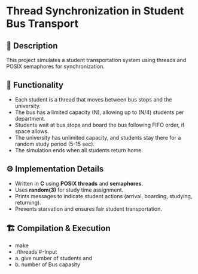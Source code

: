 # Thread Synchronization in Student Bus Transport 

## 📜 Description  
This project simulates a student transportation system using threads and POSIX semaphores for synchronization.  

## 🚌 Functionality  
- Each student is a thread that moves between bus stops and the university.  
- The bus has a limited capacity (N), allowing up to (N/4) students per department.  
- Students wait at bus stops and board the bus following FIFO order, if space allows.  
- The university has unlimited capacity, and students stay there for a random study period (5-15 sec).  
- The simulation ends when all students return home.  

## ⚙️ Implementation Details  
- Written in **C** using **POSIX threads** and **semaphores**.  
- Uses **random(3)** for study time assignment.   
- Prints messages to indicate student actions (arrival, boarding, studying, returning).  
- Prevents starvation and ensures fair student transportation.  

## 🏗️ Compilation & Execution  
  - make
  - ./threads
#-Input
  - a. give number of students and 
  - b. number of Bus capasity 
